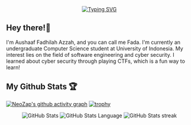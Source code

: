 <div align="center">
<a href="https://git.io/typing-svg">
<img src="https://readme-typing-svg.herokuapp.com?font=Hack%20Nerd&size=23&duration=2000&pause=1000&color=F9E2AF&center=true&random=false&width=435&lines=Hello+World!+%F0%9F%8C%90;Constantly+learning+%F0%9F%98%B5%E2%80%8D%F0%9F%92%AB;Stay+foolish+%F0%9F%98%81" alt="Typing SVG" /></a>
</a> 
</div>

## Hey there!👋
I'm Aushaaf Fadhilah Azzah, and you can call me Fada. I'm currently an undergraduate Computer Science student at University of Indonesia. My interest lies on the field of software engineering and cyber security. I learned about cyber security through playing CTFs, which is a fun way to learn!

## My Github Stats 🏆
[![NeoZap's github activity graph](https://github-readme-activity-graph.vercel.app/graph?username=NeoZap&theme=github)](https://github.com/ashutosh00710/github-readme-activity-graph)
[![trophy](https://github-profile-trophy.vercel.app/?username=NeoZap&margin-w=15&column=8&theme=onedark)](https://github.com/ryo-ma/github-profile-trophy)
<div align="center">
 <img src="https://github-readme-stats.vercel.app/api?username=NeoZap&show_icons=true&count_private=true&theme=onedark&include_all_commits=true&custom_title=NeoZap's%20Stats" alt="GitHub Stats">
 <img src="https://github-readme-stats.vercel.app/api/top-langs/?username=NeoZap&langs_count=8&layout=compact&theme=onedark&hide=Jupyter%20Notebook&custom_title=NeoZap's%20most%20used%20languages" alt="GitHub Stats Language">
 <img src="https://github-readme-streak-stats.herokuapp.com/?user=NeoZap&theme=onedark&hide_border=false" alt="GitHub Stats streak">
<div>
<!--
**NeoZap/NeoZap** is a ✨ _special_ ✨ repository because its `README.md` (this file) appears on your GitHub profile.

Here are some ideas to get you started:

- 🔭 I’m currently working on ...
- 🌱 I’m currently learning ...
- 👯 I’m looking to collaborate on ...
- 🤔 I’m looking for help with ...
- 💬 Ask me about ...
- 📫 How to reach me: ...
- 😄 Pronouns: ...
- ⚡ Fun fact: ...
-->
